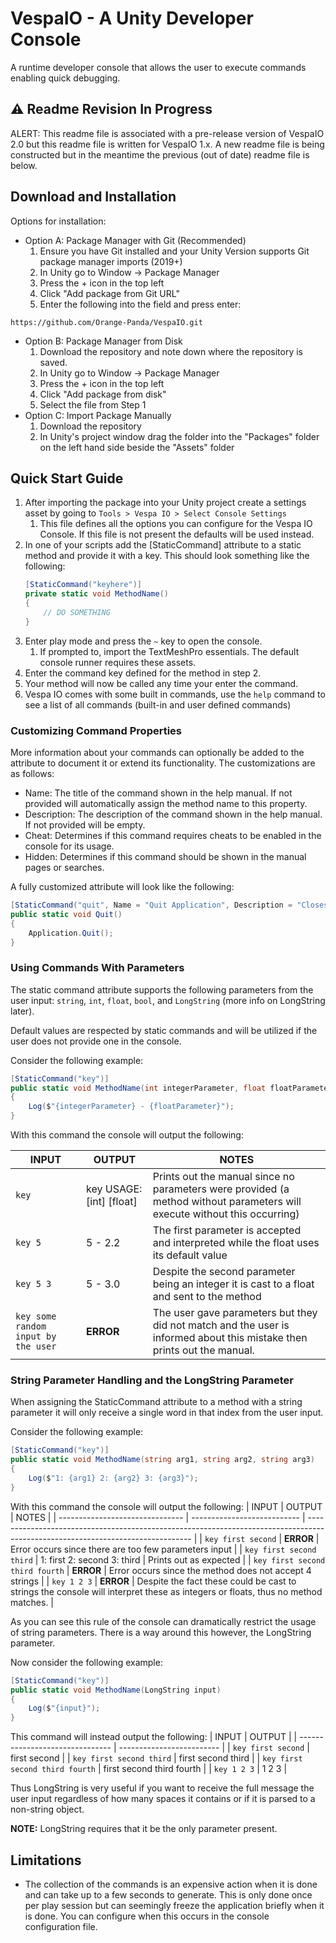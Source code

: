 # VespaIO - A Unity Developer Console
A runtime developer console that allows the user to execute commands enabling quick debugging.

## ⚠️ Readme Revision In Progress
ALERT: This readme file is associated with a pre-release version of VespaIO 2.0 but this readme file is written for VespaIO 1.x. 
A new readme file is being constructed but in the meantime the previous (out of date) readme file is below.

## Download and Installation
Options for installation:
- Option A: Package Manager with Git (Recommended)
	1. Ensure you have Git installed and your Unity Version supports Git package manager imports (2019+)
	2. In Unity go to Window -> Package Manager
	3. Press the + icon in the top left
	4. Click "Add package from Git URL"
	5. Enter the following into the field and press enter: 
```
https://github.com/Orange-Panda/VespaIO.git
```
- Option B: Package Manager from Disk
	1. Download the repository and note down where the repository is saved.
	2. In Unity go to Window -> Package Manager
	3. Press the + icon in the top left
	4. Click "Add package from disk"
	5. Select the file from Step 1
- Option C: Import Package Manually
	1. Download the repository
	2. In Unity's project window drag the folder into the "Packages" folder on the left hand side beside the "Assets" folder

## Quick Start Guide
1. After importing the package into your Unity project create a settings asset by going to `Tools > Vespa IO > Select Console Settings`
	1. This file defines all the options you can configure for the Vespa IO Console. If this file is not present the defaults will be used instead.
2. In one of your scripts add the [StaticCommand] attribute to a static method and provide it with a key. This should look something like the following:
	```c#
	[StaticCommand("keyhere")]
	private static void MethodName()
	{
		// DO SOMETHING
	}
	```
3. Enter play mode and press the `~` key to open the console.
	1. If prompted to, import the TextMeshPro essentials. The default console runner requires these assets.
4. Enter the command key defined for the method in step 2.
5. Your method will now be called any time your enter the command.
6. Vespa IO comes with some built in commands, use the `help` command to see a list of all commands (built-in and user defined commands)

### Customizing Command Properties
More information about your commands can optionally be added to the attribute to document it or extend its functionality. The customizations are as follows:
- Name: The title of the command shown in the help manual. If not provided will automatically assign the method name to this property.
- Description: The description of the command shown in the help manual. If not provided will be empty.
- Cheat: Determines if this command requires cheats to be enabled in the console for its usage.
- Hidden: Determines if this command should be shown in the manual pages or searches.

A fully customized attribute will look like the following:
```c#
[StaticCommand("quit", Name = "Quit Application", Description = "Closes the application", Cheat = false, Hidden = false)]
public static void Quit()
{
	Application.Quit();
}
```

### Using Commands With Parameters
The static command attribute supports the following parameters from the user input: `string`, `int`, `float`, `bool`, and `LongString` (more info on LongString later).

Default values are respected by static commands and will be utilized if the user does not provide one in the console.

Consider the following example:
```c#
[StaticCommand("key")]
public static void MethodName(int integerParameter, float floatParameter = 2.2f)
{
	Log($"{integerParameter} - {floatParameter}");
}
```

With this command the console will output the following:

| INPUT                               | OUTPUT                   | NOTES                                                                                                                     |
| ----------------------------------- | ------------------------ | ------------------------------------------------------------------------------------------------------------------------- |
| `key`                               | key USAGE: [int] [float] | Prints out the manual since no parameters were provided (a method without parameters will execute without this occurring) |
| `key 5`                             | 5 - 2.2                  | The first parameter is accepted and interpreted while the float uses its default value                                    |
| `key 5 3`                           | 5 - 3.0                  | Despite the second parameter being an integer it is cast to a float and sent to the method                                |
| `key some random input by the user` | **ERROR**                | The user gave parameters but they did not match and the user is informed about this mistake then prints out the manual.   |

### String Parameter Handling and the LongString Parameter
When assigning the StaticCommand attribute to a method with a string parameter it will only receive a single word in that index from the user input. 

Consider the following example:
```c#
[StaticCommand("key")]
public static void MethodName(string arg1, string arg2, string arg3)
{
	Log($"1: {arg1} 2: {arg2} 3: {arg3}");
}
```

With this command the console will output the following:
| INPUT                           | OUTPUT                      | NOTES                                                                                                                           |
| ------------------------------- | --------------------------- | ------------------------------------------------------------------------------------------------------------------------------- |
| `key first second`              | **ERROR**                   | Error occurs since there are too few parameters input                                                                           |
| `key first second third`        | 1: first 2: second 3: third | Prints out as expected                                                                                                          |
| `key first second third fourth` | **ERROR**                   | Error occurs since the method does not accept 4 strings                                                                         |
| `key 1 2 3`                     | **ERROR**                   | Despite the fact these could be cast to strings the console will interpret these as integers or floats, thus no method matches. |

As you can see this rule of the console can dramatically restrict the usage of string parameters. There is a way around this however, the LongString parameter. 

Now consider the following example:
```c#
[StaticCommand("key")]
public static void MethodName(LongString input)
{
	Log($"{input}");
}
```

This command will instead output the following:
| INPUT                           | OUTPUT                    |
| ------------------------------- | ------------------------- |
| `key first second`              | first second              |
| `key first second third`        | first second third        |
| `key first second third fourth` | first second third fourth |
| `key 1 2 3`                     | 1 2 3                     |

Thus LongString is very useful if you want to receive the full message the user input regardless of how many spaces it contains or if it is parsed to a non-string object. 

**NOTE:** LongString requires that it be the only parameter present.

## Limitations
- The collection of the commands is an expensive action when it is done and can take up to a few seconds to generate. This is only done once per play session but can seemingly freeze the application briefly when it is done. You can configure when this occurs in the console configuration file.